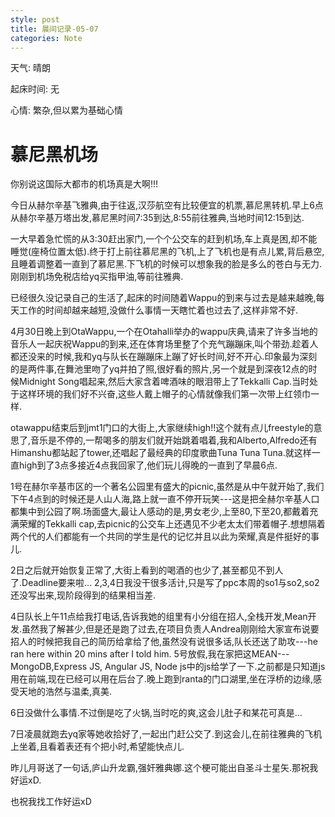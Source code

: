 ```yaml
---
style: post
title: 晨间记录-05-07
categories: Note
---
```


天气: 晴朗

起床时间: 无

心情: 繁杂,但以累为基础心情

慕尼黑机场
===

你别说这国际大都市的机场真是大啊!!!

今日从赫尔辛基飞雅典,由于往返,汉莎航空有比较便宜的机票,慕尼黑转机.早上6点从赫尔辛基万塔出发,慕尼黑时间7:35到达,8:55前往雅典,当地时间12:15到达.

一大早着急忙慌的从3:30赶出家门,一个个公交车的赶到机场,车上真是困,却不能睡觉(座椅位置太低).终于打上前往慕尼黑的飞机,上了飞机也是有点儿累,背后悬空,且睡着调整着一直到了慕尼黑.下飞机的时候可以想象我的脸是多么的苍白与无力. 刚刚到机场免税店给yq买指甲油,等前往雅典.

已经很久没记录自己的生活了,起床的时间随着Wappu的到来与过去是越来越晚,每天工作的时间却越来越短,没做什么事情一天瞎忙着也过去了,这样非常不好.

4月30日晚上到OtaWappu,一个在Otahalli举办的wappu庆典,请来了许多当地的音乐人一起庆祝Wappu的到来,还在体育场里整了个充气蹦蹦床,叫个带劲.趁着人都还没来的时候,我和yq与队长在蹦蹦床上蹦了好长时间,好不开心.印象最为深刻的是两件事,在舞池里吻了yq并拍了照,很好看的照片,另一个就是到深夜12点的时候Midnight Song唱起来,然后大家含着啤酒味的眼泪带上了Tekkalli Cap.当时处于这样环境的我们好不兴奋,这些人戴上帽子的心情就像我们第一次带上红领巾一样.

otawappu结束后到jmt1门口的大街上,大家继续high!!这个就有点儿freestyle的意思了,音乐是不停的,一帮喝多的朋友们就开始跳着唱着,我和Alberto,Alfredo还有Himanshu都站起了tower,还唱起了最经典的印度歌曲Tuna Tuna Tuna.就这样一直high到了3点多接近4点我回家了,他们玩儿得晚的一直到了早晨6点.

1号在赫尔辛基市区的一个著名公园里有盛大的picnic,虽然是从中午就开始了,我们下午4点到的时候还是人山人海,路上就一直不停开玩笑---这是把全赫尔辛基人口都集中到公园了啊.场面盛大,最让人感动的是,男女老少,上至80,下至20,都戴着充满荣耀的Tekkalli cap,去picnic的公交车上还遇见不少老太太们带着帽子.想想隔着两个代的人们都能有一个共同的学生是代的记忆并且以此为荣耀,真是件挺好的事儿.

2日之后就开始恢复正常了,大街上看到的喝酒的也少了,甚至都见不到人了.Deadline要来啦... 2,3,4日我没干很多活计,只是写了ppc本周的so1与so2,so2还没写出来,现阶段得到的结果相当差.

4日队长上午11点给我打电话,告诉我她的组里有小分组在招人,全栈开发,Mean开发.虽然我了解甚少,但是还是跑了过去,在项目负责人Andrea刚刚给大家宣布说要招人的时候把我自己的简历给拿给了他,虽然没有说很多话,队长还送了助攻---he ran here within 20 mins after I told him. 5号放假,我在家把这MEAN---MongoDB,Express JS, Angular JS, Node js中的js给学了一下.之前都是只知道js用在前端,现在已经可以用在后台了.晚上跑到ranta的门口湖里,坐在浮桥的边缘,感受天地的浩然与温柔,真美.

6日没做什么事情.不过倒是吃了火锅,当时吃的爽,这会儿肚子和某花可真是...

7日凌晨就跑去yq家等她收拾好了,一起出门赶公交了.到这会儿,在前往雅典的飞机上坐着,且看着表还有个把小时,希望能快点儿.

昨儿月哥送了一句话,庐山升龙霸,强奸雅典娜.这个梗可能出自圣斗士星矢.那祝我好运xD.

也祝我找工作好运xD
